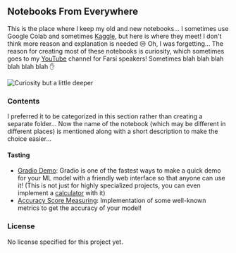 ## Notebooks From Everywhere

This is the place where I keep my old and new notebooks... I sometimes use Google Colab and sometimes [Kaggle](https://www.kaggle.com/sheikhartin), but here is where they meet! I don't think more reason and explanation is needed :unamused: Oh, I was forgetting... The reason for creating most of these notebooks is curiosity, which sometimes goes to my [YouTube](https://www.youtube.com/channel/UCVfu2o2wsYq7XLJD5lLAQtg) channel for Farsi speakers! Sometimes blah blah blah blah blah blah :raised_hand:

![Curiosity but a little deeper](https://media.giphy.com/media/QvAeXpCo9eiEEozM09/giphy.gif)

### Contents

I preferred it to be categorized in this section rather than creating a separate folder... Now the name of the notebook (which may be different in different places) is mentioned along with a short description to make the choice easier...

#### Tasting

- [Gradio Demo](Gradio_Demo.ipynb): Gradio is one of the fastest ways to make a quick demo for your ML model with a friendly web interface so that anyone can use it! (This is not just for highly specialized projects, you can even implement a [calculator](https://github.com/gradio-app/gradio/tree/main/demo/calculator) with it)
- [Accuracy Score Measuring](Accuracy_Score_Measuring.ipynb): Implementation of some well-known metrics to get the accuracy of your model!

### License

No license specified for this project yet.
